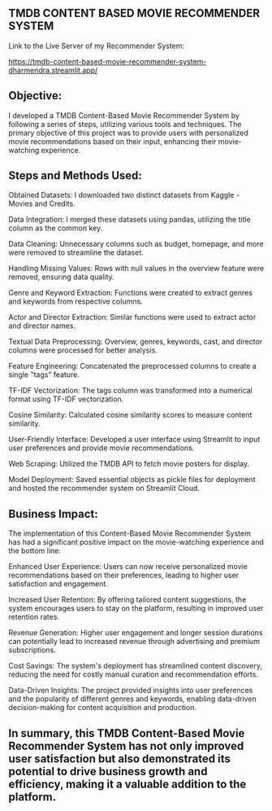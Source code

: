 ## TMDB CONTENT BASED MOVIE RECOMMENDER SYSTEM

Link to the Live Server of my Recommender System:

https://tmdb-content-based-movie-recommender-system-dharmendra.streamlit.app/

## Objective:
I developed a TMDB Content-Based Movie Recommender System by following a series of steps, utilizing various tools and techniques. The primary objective of this project was to provide users with personalized movie recommendations based on their input, enhancing their movie-watching experience.

## Steps and Methods Used:

Obtained Datasets: I downloaded two distinct datasets from Kaggle - Movies and Credits.

Data Integration: I merged these datasets using pandas, utilizing the title column as the common key.

Data Cleaning: Unnecessary columns such as budget, homepage, and more were removed to streamline the dataset.

Handling Missing Values: Rows with null values in the overview feature were removed, ensuring data quality.

Genre and Keyword Extraction: Functions were created to extract genres and keywords from respective columns.

Actor and Director Extraction: Similar functions were used to extract actor and director names.

Textual Data Preprocessing: Overview, genres, keywords, cast, and director columns were processed for better analysis.

Feature Engineering: Concatenated the preprocessed columns to create a single "tags" feature.

TF-IDF Vectorization: The tags column was transformed into a numerical format using TF-IDF vectorization.

Cosine Similarity: Calculated cosine similarity scores to measure content similarity.

User-Friendly Interface: Developed a user interface using Streamlit to input user preferences and provide movie recommendations.

Web Scraping: Utilized the TMDB API to fetch movie posters for display.

Model Deployment: Saved essential objects as pickle files for deployment and hosted the recommender system on Streamlit Cloud.

## Business Impact:

The implementation of this Content-Based Movie Recommender System has had a significant positive impact on the movie-watching experience and the bottom line:

Enhanced User Experience: Users can now receive personalized movie recommendations based on their preferences, leading to higher user satisfaction and engagement.

Increased User Retention: By offering tailored content suggestions, the system encourages users to stay on the platform, resulting in improved user retention rates.

Revenue Generation: Higher user engagement and longer session durations can potentially lead to increased revenue through advertising and premium subscriptions.

Cost Savings: The system's deployment has streamlined content discovery, reducing the need for costly manual curation and recommendation efforts.

Data-Driven Insights: The project provided insights into user preferences and the popularity of different genres and keywords, enabling data-driven decision-making for content acquisition and production.

## In summary, this TMDB Content-Based Movie Recommender System has not only improved user satisfaction but also demonstrated its potential to drive business growth and efficiency, making it a valuable addition to the platform.
